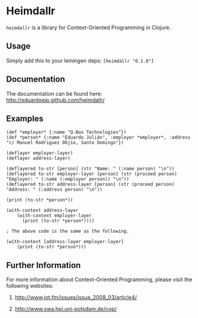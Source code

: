 
Heimdallr
==========

`heimdallr` is a library for Context-Oriented Programming in Clojure.

Usage
-----

Simply add this to your leiningen deps: `[heimdallr "0.1.0"]`

Documentation
------------

The documentation can be found here: http://eduardoejp.github.com/heimdallr/

Examples
--------

	(def *employer* {:name "Q-Box Technologies"})
	(def *person* {:name "Eduardo Julián", :employer *employer*, :address "c/ Manuel Rodriguez Objío, Santo Domingo"})

	(deflayer employer-layer)
	(deflayer address-layer)

	(deflayered to-str [person] (str "Name: " (:name person) "\n"))
	(deflayered to-str employer-layer [person] (str (proceed person) "Employer: " (:name (:employer person)) "\n"))
	(deflayered to-str address-layer [person] (str (proceed person) "Address: " (:address person) "\n"))

	(print (to-str *person*))

	(with-context address-layer
		(with-context employer-layer
		  (print (to-str *person*))))
	
	; The above code is the same as the following.
	
	(with-context [address-layer employer-layer]
		(print (to-str *person*)))

Further Information
-------------------

For more information about Context-Oriented Programming, please visit the following websites:

1.	http://www.jot.fm/issues/issue_2008_03/article4/

2.	http://www.swa.hpi.uni-potsdam.de/cop/
